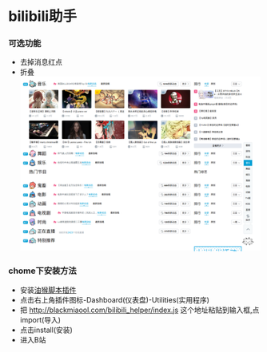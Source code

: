 # bilibili助手
### 可选功能
* 去掉消息红点
* 折叠
![Alt](example.png "示例图片")

### chome下安装方法
* 安装[油猴脚本插件](https://chrome.google.com/webstore/detail/dhdgffkkebhmkfjojejmpbldmpobfkfo)
* 点击右上角插件图标-Dashboard(仪表盘)-Utilities(实用程序) 
* 把 http://blackmiaool.com/bilibili_helper/index.js 这个地址粘贴到输入框,点import(导入)
* 点击install(安装)
* 进入B站
